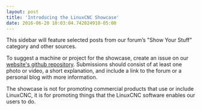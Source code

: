 ```yaml
---
layout: post
title: 'Introducing the LinuxCNC Showcase'
date: 2016-06-20 10:03:04.742024910-05:00
---
```

This sidebar will feature selected posts from our forum’s "Show Your Stuff"
category and other sources.

To suggest a machine or project for the showcase, create an issue on our
[website's github repository][github].  Submissions should consist of at least
one photo or video, a short explanation, and include a link to the forum or a
personal blog with more information.

The showcase is not for promoting commercial products that use or include
LinuxCNC, it is for promoting things that the LinuxCNC software enables
our users to do.

 [github]: https://github.com/LinuxCNC/wlo/issues/new
